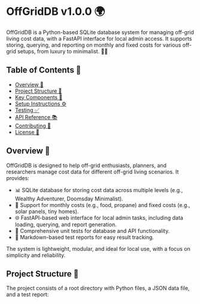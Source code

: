 # OffGridDB v1.0.0 🌍  
OffGridDB is a Python-based SQLite database system for managing off-grid living cost data, with a FastAPI interface for local admin access. It supports storing, querying, and reporting on monthly and fixed costs for various off-grid setups, from luxury to minimalist. 🚐💡

## Table of Contents 📜  
- [Overview 🌟](#overview-)
- [Project Structure 📂](#project-structure-)
- [Key Components 🔧](#key-components-)
- [Setup Instructions ⚙️](#setup-instructions-)
- [Testing ✅](#testing-)
- [API Reference 📚](#api-reference-)
- [Contributing 🤝](#contributing-)
- [License 📝](#license-)

## Overview 🌟  
OffGridDB is designed to help off-grid enthusiasts, planners, and researchers manage cost data for different off-grid living scenarios. It provides:

- 📊 SQLite database for storing cost data across multiple levels (e.g., Wealthy Adventurer, Doomsday Minimalist).  
- 💸 Support for monthly costs (e.g., food, propane) and fixed costs (e.g., solar panels, tiny homes).  
- 🌐 FastAPI-based web interface for local admin tasks, including data loading, querying, and report generation.  
- 🧪 Comprehensive unit tests for database and API functionality.  
- 📄 Markdown-based test reports for easy result tracking.  

The system is lightweight, modular, and ideal for local use, with a focus on simplicity and reliability.

## Project Structure 📂  
The project consists of a root directory with Python files, a JSON data file, and a test report: